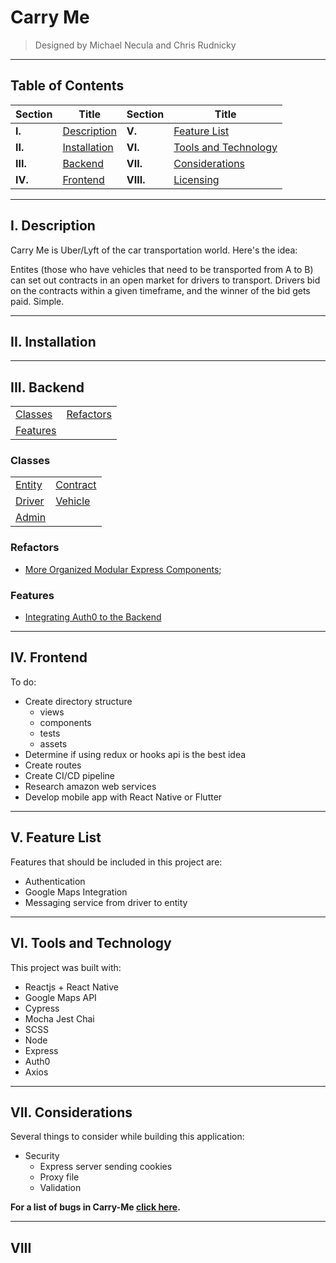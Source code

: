 # Carry Me

> Designed by Michael Necula and Chris Rudnicky

___

## Table of Contents

| Section | Title | Section | Title |
|--|--|--|--|
|**I.**|[Description](#I.-description) | **V.**|[Feature List](#V.-feature-list) |
|**II.**|[Installation](#II.-installation) | **VI.**| [Tools and Technology](#VI.-tools-and-technology) |
|**III.**|[Backend](#III.-backend) | **VII.**| [Considerations](#VII.-considerations)|
|**IV.** |[Frontend](#IV.-frontend) | **VIII.**| [Licensing](#VIII.-licensing) |


___

## I. Description

Carry Me is Uber/Lyft of the car transportation world. Here's the idea:

Entites (those who have vehicles that need to be transported from A to B) can set out contracts in an open market for drivers to transport. Drivers bid on the contracts within a given timeframe, and the winner of the bid gets paid. Simple.

___

## II. Installation

___

## III. Backend

|||
|---|---|
| [Classes](#classes) | [Refactors](#refactors) |
| [Features](#features) | |

### Classes

|||
|---|---|
| [Entity](./documentation/Entity.md)| [Contract](./documentation/Contract.md) |
| [Driver](./documentation/Driver.md)| [Vehicle](./documentation/Vehicle.md) |
| [Admin](./documentation/Admin.md) | |

### Refactors

- [More Organized Modular Express Components](./documentation/refactors/oop-in-carryme.md);

### Features

- [Integrating Auth0 to the Backend](./documentation/Auth0.md)

___

## IV. Frontend

To do:

- Create directory structure
  - views
  - components
  - tests
  - assets
- Determine if using redux or hooks api is the best idea
- Create routes
- Create CI/CD pipeline
- Research amazon web services
- Develop mobile app with React Native or Flutter

___

## V. Feature List

Features that should be included in this project are:

- Authentication
- Google Maps Integration
- Messaging service from driver to entity

___

## VI. Tools and Technology

This project was built with:

- Reactjs + React Native
- Google Maps API
- Cypress
- Mocha Jest Chai
- SCSS
- Node
- Express
- Auth0
- Axios

___

## VII. Considerations

Several things to consider while building this application:

- Security
  - Express server sending cookies
  - Proxy file
  - Validation  

**For a list of bugs in Carry-Me [click here](./documentation/Bugs.md).**
___

## VIII
